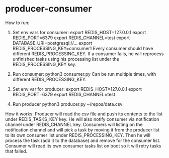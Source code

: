 # producer-consumer

How to run:

1. Set env vars for consumer:
export REDIS_HOST=127.0.0.1
export REDIS_PORT=6379
export REDIS_CHANNEL=test
export DATABASE_URI=postgresql://...
export REDIS_PROCESSING_KEY=consumer1
Every consumer should have different REDIS_PROCESSING_KEY. If a consumer fails, he will reprocess unfinished tasks using his processing list under the REDIS_PROCESSING_KEY key.

2. Run consumer:
python3 consumer.py
Can be run multiple times, with different REDIS_PROCESSING_KEY.

3. Set env var for producer:
export REDIS_HOST=127.0.0.1
export REDIS_PORT=6379
export REDIS_CHANNEL=test

4. Run producer
python3 producer.py ~/repos/data.csv
 
 
How it works:
Producer will read the csv file and push its contents to the list under REDIS_TASKS_KEY key. He will also notify consumer via notification channel under REDIS_CHANNEL key.
Consumers will listing on the notification channel and will pick a task by moving it from the producer list to its own consumer list under REDIS_PROCESSING_KEY. Then he will process the task (add it to the database) and remove for the consumer list.
Consumer will read its own consumer tasks list on boot so it will retry tasks that failed.